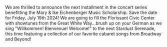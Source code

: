 We are thrilled to announce the next installment in the concert series benefitting the Mary & Ike Eichenberger Music Scholarship. Save the date for Friday, July 19th 2024! We are going to fill the Florissant Civic Center with showtunes from the Great White Way...brush up on your German as we sing "Willkommen! Bienvenue! Welcome!" to the next Stardust Serenade, this time featuring a collection of our favorite cabaret songs from Broadway and Beyond!
